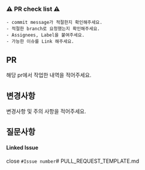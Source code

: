### ⚠️  PR check list ⚠️
```
- commit message가 적절한지 확인해주세요. 
- 적절한 branch로 요청했는지 확인해주세요.
- Assignees, Label을 붙여주세요.
- 가능한 이슈를 Link 해주세요.
```

## PR
해당 pr에서 작업한 내역을 적어주세요.

## 변경사항
변경사항 및 주의 사항을 적어주세요.

## 질문사항


#### Linked Issue
close `#Issue number`# PULL_REQUEST_TEMPLATE.md